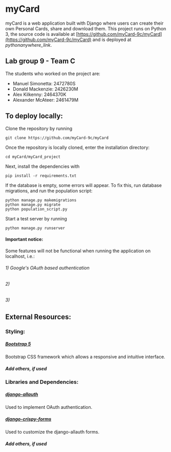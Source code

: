 # myCard

myCard is a web application built with Django where users can create their own Personal Cards, share and download them. This project runs on Python 3, the source code is available at [https://github.com/myCard-9c/myCard](https://github.com/myCard-9c/myCard) and is deployed at *pythonanywhere_link*.

## Lab group 9 - Team C
The students who worked on the project are:
- Manuel Simonetta:  2472780S
- Donald Mackenzie:  2426230M
- Alex Kilkenny:     2464370K
- Alexander McAteer: 2461479M


## To deploy locally:
Clone the repository by running

`git clone https://github.com/myCard-9c/myCard`

Once the repository is locally cloned, enter the installation directory:

`cd myCard/myCard_project`

Next, install the dependencies with

`pip install -r requirements.txt`

If the database is empty, some errors will appear. To fix this, run database migrations, and run the population script:

```
python manage.py makemigrations
python manage.py migrate
python population_script.py
```

Start a test server by running

`python manage.py runserver`

#### Important notice:
Some features will not be functional when running the application on localhost, i.e.:
###### 1) Google's OAuth based authentication
###### 2)
###### 3)

## External Resources:
### Styling:
##### [Bootstrap 5](https://getbootstrap.com/)
Bootstrap CSS framework which allows a responsive and intuitive interface.
##### Add others, if used

### Libraries and Dependencies:
##### [django-allauth](https://github.com/pennersr/django-allauth)
Used to implement OAuth authentication.
##### [django-crispy-forms](https://github.com/django-crispy-forms/django-crispy-forms)
Used to customize the django-allauth forms.
##### Add others, if used
